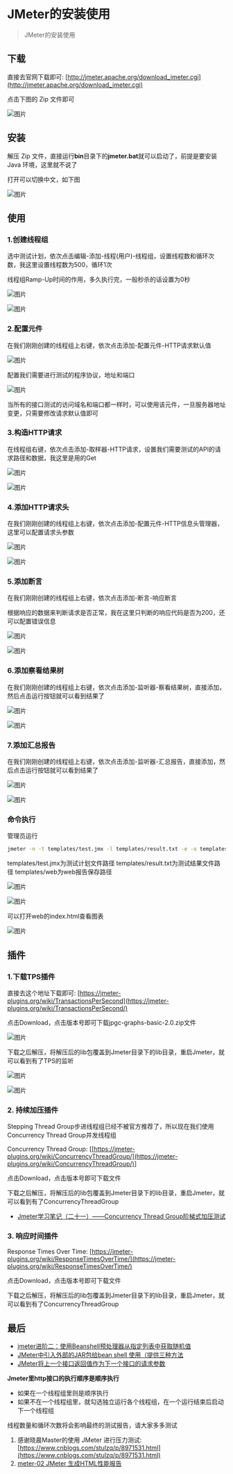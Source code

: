 # JMeter的安装使用

> JMeter的安装使用

## 下载

直接去官网下载即可: [http://jmeter.apache.org/download_jmeter.cgi](http://jmeter.apache.org/download_jmeter.cgi)

点击下图的 Zip 文件即可

![图片](https://cdn.jsdelivr.net/gh/wliduo/CDN@1.1/2019/11/20191114001.png)

## 安装

解压 Zip 文件，直接运行**bin**目录下的**jmeter.bat**就可以启动了，前提是要安装 Java 环境，这里就不说了

打开可以切换中文，如下图

![图片](https://cdn.jsdelivr.net/gh/wliduo/CDN@1.1/2019/11/20191114002.png)

## 使用

### 1.创建线程组

选中测试计划，依次点击编辑-添加-线程(用户)-线程组，设置线程数和循环次数，我这里设置线程数为500，循环1次

线程组Ramp-Up时间的作用，多久执行完，一般秒杀的话设置为0秒

![图片](https://cdn.jsdelivr.net/gh/wliduo/CDN@1.1/2019/11/20191114003.png)

![图片](https://cdn.jsdelivr.net/gh/wliduo/CDN@1.1/2019/11/20191114004.png)

### 2.配置元件

在我们刚刚创建的线程组上右键，依次点击添加-配置元件-HTTP请求默认值

![图片](https://cdn.jsdelivr.net/gh/wliduo/CDN@1.1/2019/11/20191114005.png)

配置我们需要进行测试的程序协议，地址和端口

![图片](https://cdn.jsdelivr.net/gh/wliduo/CDN@1.1/2019/11/20191114006.png)

当所有的接口测试的访问域名和端口都一样时，可以使用该元件，一旦服务器地址变更，只需要修改请求默认值即可

### 3.构造HTTP请求

在线程组右键，依次点击添加-取样器-HTTP请求，设置我们需要测试的API的请求路径和数据，我这里是用的Get

![图片](https://cdn.jsdelivr.net/gh/wliduo/CDN@1.1/2019/11/20191114007.png)

![图片](https://cdn.jsdelivr.net/gh/wliduo/CDN@1.1/2019/11/20191114008.png)

### 4.添加HTTP请求头

在我们刚刚创建的线程组上右键，依次点击添加-配置元件-HTTP信息头管理器，这里可以配置请求头参数

![图片](https://cdn.jsdelivr.net/gh/wliduo/CDN@1.1/2019/11/20191114009.png)

![图片](https://cdn.jsdelivr.net/gh/wliduo/CDN@1.1/2019/11/20191114010.png)

### 5.添加断言

在我们刚刚创建的线程组上右键，依次点击添加-断言-响应断言

根据响应的数据来判断请求是否正常，我在这里只判断的响应代码是否为200，还可以配置错误信息

![图片](https://cdn.jsdelivr.net/gh/wliduo/CDN@1.1/2019/11/20191114011.png)

![图片](https://cdn.jsdelivr.net/gh/wliduo/CDN@1.1/2019/11/20191114012.png)

### 6.添加察看结果树

在我们刚刚创建的线程组上右键，依次点击添加-监听器-察看结果树，直接添加，然后点击运行按钮就可以看到结果了

![图片](https://cdn.jsdelivr.net/gh/wliduo/CDN@1.1/2019/11/20191114013.png)

![图片](https://cdn.jsdelivr.net/gh/wliduo/CDN@1.1/2019/11/20191114014.png)

### 7.添加汇总报告

在我们刚刚创建的线程组上右键，依次点击添加-监听器-汇总报告，直接添加，然后点击运行按钮就可以看到结果了

![图片](https://cdn.jsdelivr.net/gh/wliduo/CDN@1.1/2019/11/20191114015.png)

![图片](https://cdn.jsdelivr.net/gh/wliduo/CDN@1.1/2019/11/20191114016.png)

### 命令执行

管理员运行

```bash
jmeter -n -t templates/test.jmx -l templates/result.txt -e -o templates/web
```

templates/test.jmx为测试计划文件路径
templates/result.txt为测试结果文件路径
templates/web为web报告保存路径

![图片](https://cdn.jsdelivr.net/gh/wliduo/CDN@1.1/2019/11/20191114017.png)

![图片](https://cdn.jsdelivr.net/gh/wliduo/CDN@1.1/2019/11/20191114018.png)

可以打开web的index.html查看图表

![图片](https://cdn.jsdelivr.net/gh/wliduo/CDN@1.1/2019/11/20191114019.png)

## 插件

### 1.下载TPS插件

直接去这个地址下载即可: [https://jmeter-plugins.org/wiki/TransactionsPerSecond](https://jmeter-plugins.org/wiki/TransactionsPerSecond/)

点击Download，点击版本号即可下载jpgc-graphs-basic-2.0.zip文件

![图片](https://cdn.jsdelivr.net/gh/wliduo/CDN@1.1/2019/11/20191114020.png)

下载之后解压，将解压后的lib包覆盖到Jmeter目录下的lib目录，重启Jmeter，就可以看到有了TPS的监听

![图片](https://cdn.jsdelivr.net/gh/wliduo/CDN@1.1/2019/11/20191114021.png)

![图片](https://cdn.jsdelivr.net/gh/wliduo/CDN@1.1/2019/11/20191114022.png)

### 2. 持续加压插件

Stepping Thread Group步进线程组已经不被官方推荐了，所以现在我们使用Concurrency Thread Group并发线程组

Concurrency Thread Group: [[https://jmeter-plugins.org/wiki/ConcurrencyThreadGroup/](https://jmeter-plugins.org/wiki/ConcurrencyThreadGroup/)]

点击Download，点击版本号即可下载文件

下载之后解压，将解压后的lib包覆盖到Jmeter目录下的lib目录，重启Jmeter，就可以看到有了ConcurrencyThreadGroup

* [Jmeter学习笔记（二十一）——Concurrency Thread Group阶梯式加压测试](https://www.cnblogs.com/pachongshangdexuebi/p/11739064.html)

### 3. 响应时间插件

Response Times Over Time: [https://jmeter-plugins.org/wiki/ResponseTimesOverTime/](https://jmeter-plugins.org/wiki/ResponseTimesOverTime/)

点击Download，点击版本号即可下载文件

下载之后解压，将解压后的lib包覆盖到Jmeter目录下的lib目录，重启Jmeter，就可以看到有了ConcurrencyThreadGroup

## 最后

* [jmeter进阶二：使用Beanshell预处理器从指定列表中获取随机值](https://www.jianshu.com/p/b858ae2b5cce)
* [JMeter中引入外部的JAR包给bean shell 使用（提供三种方法](https://blog.csdn.net/qq_27791709/article/details/78497949)
* [JMeter将上一个接口返回值作为下一个接口的请求参数](https://www.cnblogs.com/appium/p/10458133.html)

**Jmeter里http接口的执行顺序是顺序执行**

* 如果在一个线程组里则是顺序执行
* 如果不在一个线程组里，就勾选独立运行各个线程组，在一个运行结束后启动下一个线程组

线程数量和循环次数将会影响最终的测试报告，请大家多多测试

1. 感谢晓晨Master的使用 JMeter 进行压力测试: [https://www.cnblogs.com/stulzq/p/8971531.html](https://www.cnblogs.com/stulzq/p/8971531.html)
2. [meter-02 JMeter 生成HTML性能报告](https://www.cnblogs.com/guanfuchang/p/7844981.html)